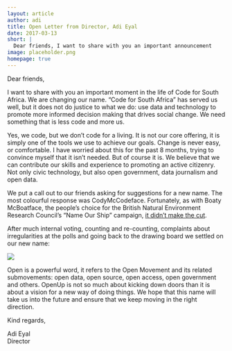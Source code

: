 ```yaml
---
layout: article
author: adi
title: Open Letter from Director, Adi Eyal
date: 2017-03-13
short: |
  Dear friends, I want to share with you an important announcement
image: placeholder.png
homepage: true
---
```


Dear friends, 

I want to share with you an important moment in the life of Code for South Africa. We are changing our name. “Code for South Africa” has served us well, but it does not do justice to what we do: use data and technology to promote more informed decision making that drives social change. We need something that is less code and more us.

Yes, we code, but we don’t code for a living. It is not our core offering, it is simply one of the tools we use to achieve our goals. Change is never easy, or comfortable. I have worried about this for the past 8 months, trying to convince myself that it isn’t needed. But of course it is. We believe that we can contribute our skills and experience to promoting an active citizenry. Not only civic technology, but also open government, data journalism and open data.

We put a call out to our friends asking for suggestions for a new name. The most colourful response was CodyMcCodeface. Fortunately, as with Boaty McBoatface, the people’s choice for the British Natural Environment Research Council’s “Name Our Ship” campaign, [it didn’t make the cut](http://www.bbc.com/news/uk-36225652).

After much internal voting, counting and re-counting, complaints about irregularities at the polls and going back to the drawing board we settled on our new name:

<img src="{{ site.baseurl }}/img/logo.png">

Open is a powerful word, it refers to the Open Movement and its related submovements: open data, open source, open access, open government and others. OpenUp is not so much about kicking down doors than it is about a vision for a new way of doing things. We hope that this name will take us into the future and ensure that we keep moving in the right direction.

Kind regards,

Adi Eyal<br>
Director 
